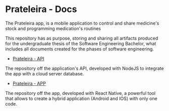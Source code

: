 # Prateleira - Docs

The Prateleira app, is a mobile application to control and share medicine's stock and programming medication's routines

This repository has as purpose, storing and sharing all artifacts produced for the undergraduate thesis of the Software Engineering Bachelor, what includes all documents created for the phases of software engineering.

- [Prateleira - API](https://github.com/willguiraldelli/prateleira-api)

The repository off the application's API, developed with NodeJS to integrate the app with a cloud server database.

- [Prateleira - APP](https://github.com/willguiraldelli/prateleira-app)

The repository off the app, developed with React Native, a powerful tool that allows to create a hybrid application (Android and IOS) with only one code.
